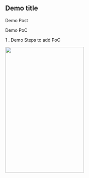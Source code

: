 
## Demo title

Demo Post

Demo PoC

1 . Demo Steps to add PoC


<img width="250" height="400" src="https://github.com/asce-21/asce-21.github.io/blob/5642bfe0b797303a9024dea4bfe8d3b93668035b/assets/images/demo-xss.png"/>